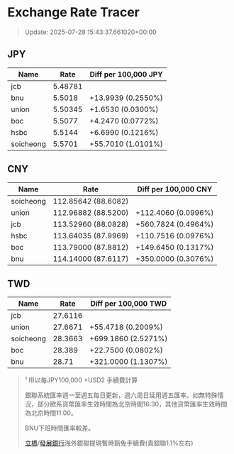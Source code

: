 # Exchange Rate Tracer

> Update: 2025-07-28 15:43:37.661020+00:00

## JPY

| Name      |    Rate | Diff per 100,000 JPY   |
|-----------|---------|------------------------|
| jcb       | 5.48781 |                        |
| bnu       | 5.5018  | +13.9939 (0.2550%)     |
| union     | 5.50345 | +1.6530 (0.0300%)      |
| boc       | 5.5077  | +4.2470 (0.0772%)      |
| hsbc      | 5.5144  | +6.6990 (0.1216%)      |
| soicheong | 5.5701  | +55.7010 (1.0101%)     |

## CNY

| Name      | Rate                | Diff per 100,000 CNY   |
|-----------|---------------------|------------------------|
| soicheong | 112.85642	(88.6082) |                        |
| union     | 112.96882	(88.5200) | +112.4060 (0.0996%)    |
| jcb       | 113.52960	(88.0828) | +560.7824 (0.4964%)    |
| hsbc      | 113.64035	(87.9969) | +110.7516 (0.0976%)    |
| boc       | 113.79000	(87.8812) | +149.6450 (0.1317%)    |
| bnu       | 114.14000	(87.6117) | +350.0000 (0.3076%)    |

## TWD

| Name      |    Rate | Diff per 100,000 TWD   |
|-----------|---------|------------------------|
| jcb       | 27.6116 |                        |
| union     | 27.6671 | +55.4718 (0.2009%)     |
| soicheong | 28.3663 | +699.1860 (2.5271%)    |
| boc       | 28.389  | +22.7500 (0.0802%)     |
| bnu       | 28.71   | +321.0000 (1.1307%)    |


> ¹ IB以每JPY100,000 +USD2 手續費計算
>
> 銀聯系統匯率週一至週五每日更新，週六周日延用週五匯率。如無特殊情況，部分歐系貨幣匯率生效時間為北京時間16:30，其他貨幣匯率生效時間為北京時間11:00。
>
> BNU下班時間匯率較差。
>
> [立橋](https://www.wlbank.com.mo/uploads/ueditor/file/20181211/1544536513900230.pdf)/[發展銀行](https://www.mdb.com.mo/Service_Charges_20230728.pdf)海外銀聯提現暫時豁免手續費(貴銀聯1.1%左右)

